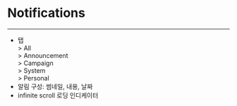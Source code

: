 # Notifications
---
- 탭<br>> All<br>> Announcement<br>> Campaign<br>> System<br>> Personal
- 알림 구성: 썸네일, 내용, 날짜 
- infinite scroll 로딩 인디케이터